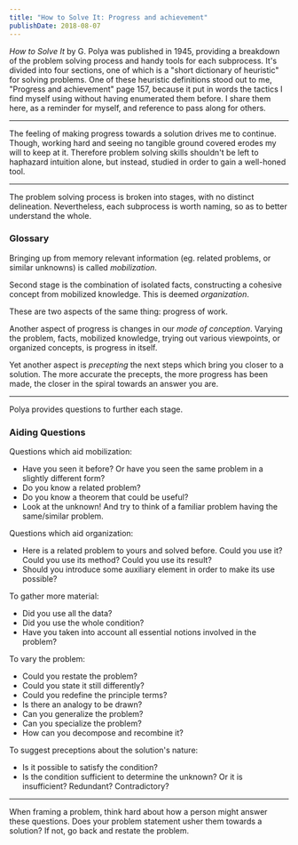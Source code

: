 ```yaml
---
title: "How to Solve It: Progress and achievement"
publishDate: 2018-08-07
---
```


_How to Solve It_ by G. Polya was published in 1945, providing a breakdown of the problem solving process and  handy tools for each subprocess. It's divided into four sections, one of which is a "short dictionary of heuristic" for solving problems. One of these heuristic definitions stood out to me, "Progress and achievement" page 157, because it put in words the tactics I find myself using without having enumerated them before. I share them here, as a reminder for myself, and reference to pass along for others.

---

The feeling of making progress towards a solution drives me to continue. Though, working hard and seeing no tangible ground covered erodes my will to keep at it. Therefore problem solving skills shouldn't be left to haphazard intuition alone, but instead, studied in order to gain a well-honed tool.

---

The problem solving process is broken into stages, with no distinct delineation. Nevertheless, each subprocess is worth naming, so as to better understand the whole.

### Glossary
Bringing up from memory relevant information (eg. related problems, or similar unknowns) is called _mobilization_.

Second stage is the combination of isolated facts, constructing a cohesive concept from mobilized knowledge. This is deemed _organization_.

These are two aspects of the same thing: progress of work.

Another aspect of progress is changes in our _mode of conception_. Varying the problem, facts, mobilized knowledge, trying out various viewpoints, or organized concepts, is progress in itself.

Yet another aspect is _precepting_ the next steps which bring you closer to a solution. The more accurate the precepts, the more progress has been made, the closer in the spiral towards an answer you are.

---

Polya provides questions to further each stage.

### Aiding Questions
Questions which aid mobilization:

- Have you seen it before? Or have you seen the same problem in a slightly different form?
- Do you know a related problem?
- Do you know a theorem that could be useful?
- Look at the unknown! And try to think of a familiar problem having the same/similar problem.

Questions which aid organization:

- Here is a related problem to yours and solved before. Could you use it? Could you use its method? Could you use its result?
- Should you introduce some auxiliary element in order to make its use possible?

To gather more material:

- Did you use all the data?
- Did you use the whole condition?
- Have you taken into account all essential notions involved in the problem?

To vary the problem:

- Could you restate the problem?
- Could you state it still differently?
- Could you redefine the principle terms?
- Is there an analogy to be drawn?
- Can you generalize the problem?
- Can you specialize the problem?
- How can you decompose and recombine it?

To suggest preceptions about the solution's nature:

- Is it possible to satisfy the condition?
- Is the condition sufficient to determine the unknown? Or it is insufficient? Redundant? Contradictory?

---

When framing a problem, think hard about how a person might answer these questions. Does your problem statement usher them towards a solution? If not, go back and restate the problem.
